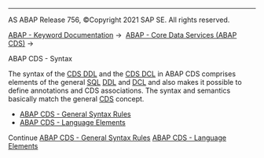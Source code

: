   

* * *

AS ABAP Release 756, ©Copyright 2021 SAP SE. All rights reserved.

[ABAP - Keyword Documentation](javascript:call_link\('abenabap.htm'\)) →  [ABAP - Core Data Services (ABAP CDS)](javascript:call_link\('abencds.htm'\)) → 

ABAP CDS - Syntax

The syntax of the [CDS DDL](javascript:call_link\('abencds_ddl_glosry.htm'\) "Glossary Entry") and the [CDS DCL](javascript:call_link\('abencds_dcl_glosry.htm'\) "Glossary Entry") in ABAP CDS comprises elements of the general [SQL](javascript:call_link\('abensql_glosry.htm'\) "Glossary Entry") [DDL](javascript:call_link\('abenddl_glosry.htm'\) "Glossary Entry") and [DCL](javascript:call_link\('abendcl_glosry.htm'\) "Glossary Entry") and also makes it possible to define annotations and CDS associations. The syntax and semantics basically match the general [CDS](javascript:call_link\('abencds_glosry.htm'\) "Glossary Entry") concept.

-   [ABAP CDS - General Syntax Rules](javascript:call_link\('abencds_general_syntax_rules.htm'\))
-   [ABAP CDS - Language Elements](javascript:call_link\('abencds_language_elements.htm'\))

Continue
[ABAP CDS - General Syntax Rules](javascript:call_link\('abencds_general_syntax_rules.htm'\))
[ABAP CDS - Language Elements](javascript:call_link\('abencds_language_elements.htm'\))